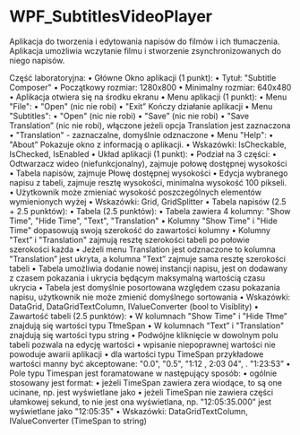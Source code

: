 # WPF_SubtitlesVideoPlayer

Aplikacja do tworzenia i edytowania napisów do filmów i ich tłumaczenia. Aplikacja umożliwia wczytanie filmu i stworzenie zsynchronizowanych do niego napisów.

Część laboratoryjna:
• Główne Okno aplikacji (1 punkt):
• Tytuł: "Subtitle Composer"
• Początkowy rozmiar: 1280x800
• Minimalny rozmiar: 640x480
• Aplikacja otwiera się na środku ekranu
• Menu aplikacji (1 punkt):
• Menu "File":
• "Open" (nic nie robi)
• "Exit” Kończy działanie aplikacji
• Menu "Subtitles":
• "Open" (nic nie robi)
• "Save” (nic nie robi)
• "Save Translation” (nic nie robi), włączone jeżeli opcja Translation jest zaznaczona
• "Translation" - zaznaczalne, domyślnie odznaczone
• Menu "Help":
• "About” Pokazuje okno z informacją o aplikacji.
• Wskazówki: IsCheckable, IsChecked, IsEnabled
• Układ aplikacji (1 punkt):
• Podział na 3 części:
• Odtwarzacz wideo (niefunkcjonalny), zajmuje połowę dostępnej wysokości
• Tabela napisów, zajmuje Płowę dostępnej wysokości
• Edycja wybranego napisu z tabeli, zajmuje resztę wysokości, minimalna wysokość 100 pikseli.
• Użytkownik może zmieniać wysokość poszczególnych elementów wymienionych wyżej
• Wskazówki: Grid, GridSplitter
• Tabela napisów (2.5 + 2.5 punktów):
• Tabela (2.5 punktów):
• Tabela zawiera 4 kolumny: "Show Time", "Hide Time", "Text", "Translation"
• Kolumny "Show Time" i "Hide Time" dopasowują swoją szerokość do zawartości kolumny
• Kolumny "Text” i "Translation" zajmują resztę szerokości tabeli po połowie szerokości każda
• Jeżeli menu Translation jest odznaczone to kolumna "Translation” jest ukryta, a kolumna "Text” zajmuje sama resztę szerokości tabeli
• Tabela umożliwia dodanie nowej instancji napisu, jest on dodawany z czasem pokazania i ukrycia będącym maksymalną wartością czasu ukrycia
• Tabela jest domyślnie posortowana względem czasu pokazania napisu, użytkownik nie może zmienić domyślnego sortowania
• Wskazówki: DataGrid, DataGridTextColumn, IValueConverter (bool to Visiblity)
• Zawartość tabeli (2.5 punktów):
• W kolumnach "Show Time" i "Hide Tłme” znajdują się wartości typu TłmeSpan
• W kolumnach "Text” i "Translation" znajdują się wartości typu string
• Podwójne kliknięcie w dowolnym polu tabeli pozwala na edycję wartości
• wpisanie niepoprawnej wartości nie powoduje awarii aplikacji
• dla wartości typu TimeSpan przykładowe wartości manny być akceptowane: "0.0", "0.5", "1:12 , 2:03 04",
. "1:23:53”
• Pole typu Timespan jest foramatowane w następujący sposób:
• ogólnie stosowany jest format:
• jeżeli TimeSpan zawiera zera wiodące, to są one ucinane, np. jest wyświetlane jako
• jeżeli TimeSpan nie zawiera części ułamkowej sekund, to nie jest ona wyświetlana, np. "12:05:35.000" jest wyświetlane jako "12:05:35"
• Wskazówki: DataGridTextColumn, IValueConverter (TimeSpan to string)
